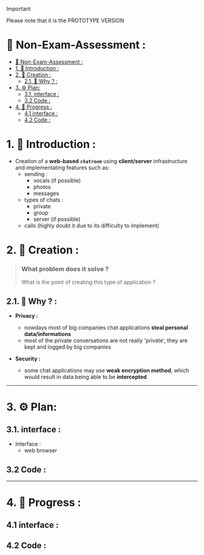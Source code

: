 > [!IMPORTANT]
> Please note that it is the PROTOTYPE VERSION

# 🔰 Non-Exam-Assessment :

- [🔰 Non-Exam-Assessment :](#-non-exam-assessment-)
- [1. 💠 Introduction :](#1--introduction-)
- [2. :hammer: Creation :](#2-hammer-creation-)
  - [2.1. 🤔 Why ? :](#21--why--)
- [3. ⚙️ Plan:](#3-️-plan)
  - [3.1. interface :](#31-interface-)
  - [3.2 Code :](#32-code-)
- [4. 🚧 Progress :](#4--progress-)
  - [4.1 interface :](#41-interface-)
  - [4.2 Code :](#42-code-)


# 1. 💠 Introduction :

* Creation of a **web-based** **`chatroom`** using **client/server** infrastructure and implementating features such as:
    * sending :
        * vocals (if possible)
        * photos
        * messages
    * types of chats :
        * private
        * group
        * server (if possible)
    * calls (highly doubt it due to its difficulty to implement)

# 2. :hammer: Creation :

> ### What problem does it solve ?
> What is the point of creating this type of application ?

## 2.1. 🤔 Why ? :

- **Privacy :**
    - nowdays most of big companies chat applications **steal personal data/informations**
    - most of the private conversations are not really 'private', they are kept and logged by big companies 

- **Security :**
    - some chat applications may use **weak encryption method**, which would result in data being able to be **intercepted**

---

# 3. ⚙️ Plan:

## 3.1. interface :
* Interface :
    - web browser

## 3.2 Code :

---

# 4. 🚧 Progress :

## 4.1 interface :

## 4.2 Code :
